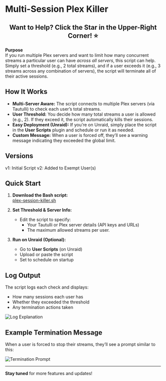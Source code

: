 # Multi-Session Plex Killer

<h2 align="center">Want to Help? Click the Star in the Upper-Right Corner! ⭐</h2>

**Purpose**  
If you run multiple Plex servers and want to limit how many concurrent streams a particular user can have *across all servers*, this script can help. Simply set a threshold (e.g., 2 total streams), and if a user exceeds it (e.g., 3 streams across any combination of servers), the script will terminate all of their active sessions.

## How It Works

- **Multi-Server Aware:** The script connects to multiple Plex servers (via Tautulli) to check each user’s total streams.  
- **User Threshold:** You decide how many total streams a user is allowed (e.g., 2). If they exceed it, the script automatically kills their sessions.  
- **Easy Deployment (Unraid):** If you’re on Unraid, simply place the script in the **User Scripts** plugin and schedule or run it as needed.  
- **Custom Message:** When a user is forced off, they’ll see a warning message indicating they exceeded the global limit.

## Versions

v1: Initial Script
v2: Added to Exempt User(s)

## Quick Start

1. **Download the Bash script:**  
   [plex-session-killer.sh](plex-session-killer.sh)

2. **Set Threshold & Server Info:**  
   - Edit the script to specify:
     - Your Tautulli or Plex server details (API keys and URLs)
     - The maximum allowed streams per user.

3. **Run on Unraid (Optional):**  
   - Go to **User Scripts** (on Unraid)  
   - Upload or paste the script  
   - Set to schedule on startup

## Log Output

The script logs each check and displays:
- How many sessions each user has  
- Whether they exceeded the threshold  
- Any termination actions taken

![Log Explanation](https://github.com/user-attachments/assets/a26df424-c921-44b9-adbe-a8957a549353)

## Example Termination Message

When a user is forced to stop their streams, they’ll see a prompt similar to this:

![Termination Prompt](https://github.com/user-attachments/assets/78231819-381f-4291-8122-9537abf9ee5b)

---

**Stay tuned** for more features and updates! 
